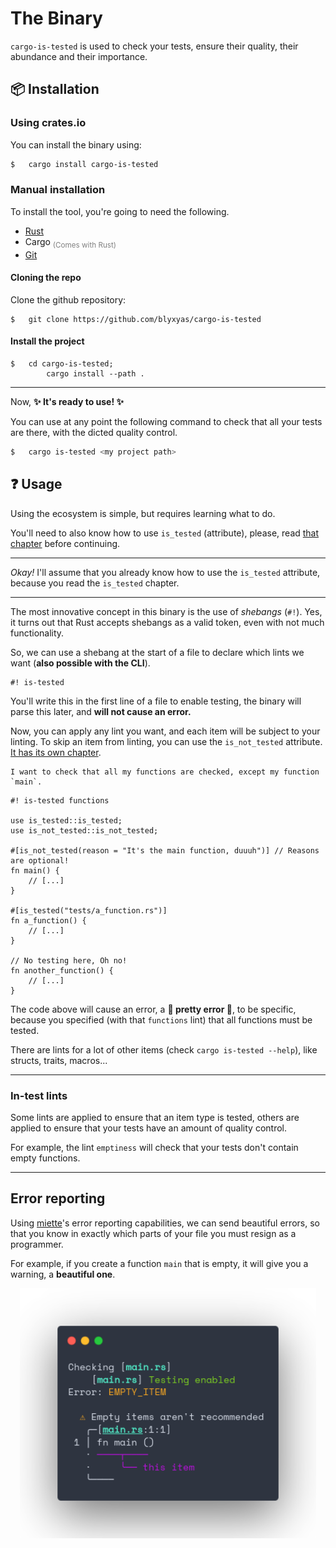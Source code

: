 # The Binary

`cargo-is-tested` is used to check your tests, ensure their quality, their abundance and their importance.

## 📦 Installation

### Using crates.io

You can install the binary using:

```bash
$	cargo install cargo-is-tested
```


### Manual installation

To install the tool, you're going to need the following.

* [Rust](https://www.rust-lang.org/tools/install)
* Cargo <sub><span style="color: gray;">(Comes with Rust)</span></sub>
* [Git](https://git-scm.com/book/en/v2/Getting-Started-Installing-Git)

#### Cloning the repo

Clone the github repository:

```
$	git clone https://github.com/blyxyas/cargo-is-tested
```

#### Install the project

```
$	cd cargo-is-tested;
		cargo install --path .
```

---

Now, **✨ It's ready to use! ✨**

You can use at any point the following command to check that all your tests are there, with the dicted quality control.

```bash
$	cargo is-tested <my project path>
```

## ❓ Usage

Using the ecosystem is simple, but requires learning what to do.

You'll need to also know how to use `is_tested` (attribute), please, read [that chapter](is_tested.md) before continuing.

---

*Okay!* I'll assume that you already know how to use the `is_tested` attribute, because you read the `is_tested` chapter.

---

The most innovative concept in this binary is the use of *shebangs* (`#!`). Yes, it turns out that Rust accepts shebangs as a valid token, even with not much functionality.

So, we can use a shebang at the start of a file to declare which lints we want (**also possible with the CLI**).

```
#! is-tested
```

You'll write this in the first line of a file to enable testing, the binary will parse this later, and **will not cause an error.**

Now, you can apply any lint you want, and each item will be subject to your linting.
To skip an item from linting, you can use the `is_not_tested` attribute. [It has its own chapter](is_not_tested.md).

```admonish example
I want to check that all my functions are checked, except my function `main`.
```

```rust, ignore
#! is-tested functions

use is_tested::is_tested;
use is_not_tested::is_not_tested;

#[is_not_tested(reason = "It's the main function, duuuh")] // Reasons are optional!
fn main() {
	// [...]
}

#[is_tested("tests/a_function.rs")]
fn a_function() {
	// [...]
}

// No testing here, Oh no!
fn another_function() {
	// [...]
}
```

The code above will cause an error, a **🌌 pretty error 🌟**, to be specific, because you specified (with that `functions` lint) that all functions must be tested.

There are lints for a lot of other items (check `cargo is-tested --help`), like structs, traits, macros...

---

### In-test lints

Some lints are applied to ensure that an item type is tested, others are applied to ensure that your tests have an amount of quality control.

For example, the lint `emptiness` will check that your tests don't contain empty functions.

---

## Error reporting

Using [miette]'s error reporting capabilities, we can send beautiful errors, so that you know in exactly which parts of your file you must resign as a programmer.

For example, if you create a function `main` that is empty, it will give you a warning, a **beautiful one**.

<div align="center">
<img src="https://raw.githubusercontent.com/blyxyas/cargo-is-tested/master/assets/output-screenshot.png" height="400" width="auto"/>
</div

[miette]: https://github.com/zkat/miette